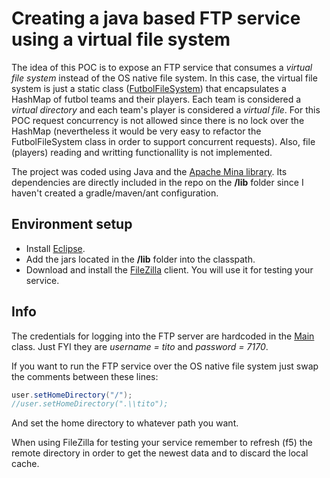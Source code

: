 Creating a java based FTP service using a virtual file system
=========

The idea of this POC is to expose an FTP service that consumes a *virtual file system* instead of the OS native file system. In this case, the virtual file system is just a static class ([FutbolFileSystem](https://github.com/augusto-altman/Playground/blob/master/apache-mina-ftp-virtual-file-system/src/futbolFileSystem/FutbolFileSystem.java)) that encapsulates a HashMap of futbol teams and their players. Each team is considered a *virtual directory* and each team's player is considered a *virtual file*. For this POC request concurrency is not allowed since there is no lock over the HashMap (nevertheless it would be very easy to refactor the FutbolFileSystem class in order to support concurrent requests). Also, file (players) reading and writting functionallity is not implemented.

The project was coded using Java and the [Apache Mina library](https://mina.apache.org/ftpserver-project/features.html). Its dependencies are directly included in the repo on the **/lib** folder since I haven't created a gradle/maven/ant configuration.

Environment setup
---------

*   Install [Eclipse](https://eclipse.org/downloads/).
*   Add the jars located in the **/lib** folder into the classpath.
*   Download and install the [FileZilla](https://filezilla-project.org/) client. You will use it for testing your service.

Info
---------

The credentials for logging into the FTP server are hardcoded in the [Main](https://github.com/augusto-altman/Playground/blob/master/apache-mina-ftp-virtual-file-system/src/Main.java) class. Just FYI they are *username = tito* and *password = 7170*.

If you want to run the FTP service over the OS native file system just swap the comments between these lines:

```java
user.setHomeDirectory("/");
//user.setHomeDirectory(".\\tito");
```

And set the home directory to whatever path you want.

When using FileZilla for testing your service remember to refresh (f5) the remote directory in order to get the newest data and to discard the local cache.